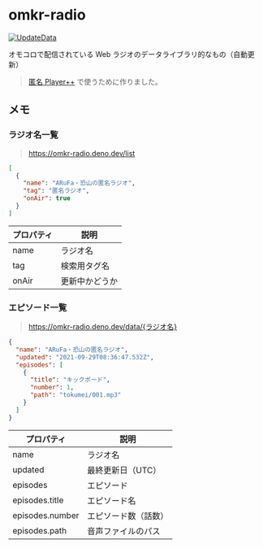 # omkr-radio

[![UpdateData](https://github.com/arrow2nd/omkr-radio/actions/workflows/updateData.yaml/badge.svg)](https://github.com/arrow2nd/omkr-radio/actions/workflows/updateData.yaml)

オモコロで配信されている Web ラジオのデータライブラリ的なもの（自動更新）

> [匿名 Player++](https://github.com/arrow2nd/tokumei-player-pp) で使うために作りました。

## メモ

### ラジオ名一覧

> https://omkr-radio.deno.dev/list

```json
[
  {
    "name": "ARuFa・恐山の匿名ラジオ",
    "tag": "匿名ラジオ",
    "onAir": true
  }
]
```

| プロパティ | 説明           |
| ---------- | -------------- |
| name       | ラジオ名       |
| tag        | 検索用タグ名   |
| onAir      | 更新中かどうか |

### エピソード一覧

> https://omkr-radio.deno.dev/data/{ラジオ名}

```json
{
  "name": "ARuFa・恐山の匿名ラジオ",
  "updated": "2021-09-29T08:36:47.532Z",
  "episodes": [
    {
      "title": "キックボード",
      "number": 1,
      "path": "tokumei/001.mp3"
    }
  ]
}
```

| プロパティ      | 説明                 |
| --------------- | -------------------- |
| name            | ラジオ名             |
| updated         | 最終更新日（UTC）    |
| episodes        | エピソード           |
| episodes.title  | エピソード名         |
| episodes.number | エピソード数（話数） |
| episodes.path   | 音声ファイルのパス   |
